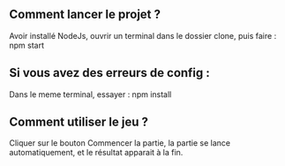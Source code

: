 ## Comment lancer le projet ?

Avoir installé NodeJs, ouvrir un terminal dans le dossier clone, puis faire : npm start

## Si vous avez des erreurs de config :

Dans le meme terminal, essayer : npm install

## Comment utiliser le jeu ?

Cliquer sur le bouton Commencer la partie, la partie se lance automatiquement, et le résultat apparait à la fin.